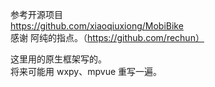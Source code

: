 参考开源项目  
https://github.com/xiaoqiuxiong/MobiBike  
感谢  阿纯的指点。（https://github.com/rechun）  

这里用的原生框架写的。  
将来可能用 wxpy、mpvue 重写一遍。
